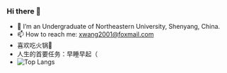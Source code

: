 ### Hi there 👋


- 🔭 I’m an Undergraduate of Northeastern University, Shenyang, China.
- 📫 How to reach me: xwang2001@foxmail.com
- 喜欢吃火锅🍲
- 人生的首要任务：早睡早起（
- ![Top Langs](https://github-readme-stats.vercel.app/api/top-langs?username=NearlyHeadlessJack&layout=compact&count_private=true&theme=dark)



